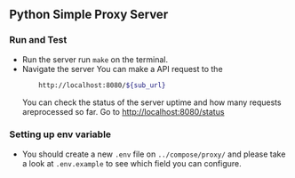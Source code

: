 ## Python Simple Proxy Server

### Run and Test
- Run the server
    run `make` on the terminal.
- Navigate the server
    You can make a API request to the 
    ```sh
        http://localhost:8080/${sub_url}
    ```
    You can check the status of the server uptime and how many requests areprocessed so far. Go to 
    [http://localhost:8080/status](http://localhost:8000/status)

### Setting up env variable
- You should create a new `.env` file on `../compose/proxy/` and please take a look at `.env.example` to see which field you can configure.